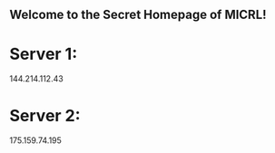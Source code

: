 ## Welcome to the Secret Homepage of MICRL!
# Server 1:
144.214.112.43
# Server 2:
175.159.74.195







